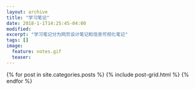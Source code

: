 ```yaml
---
layout: archive
title: "学习笔记"
date: 2018-1-1T14:25:45-04:00
modified:
excerpt: "学习笔记分为网页设计笔记和信息可视化笔记"
tags: []
image: 
  feature: notes.gif
  teaser:
---
```



<div class="tiles">
{% for post in site.categories.posts %}
  {% include post-grid.html %}
{% endfor %}
</div><!-- /.tiles 把所有categories 有 posts 的列出来-->